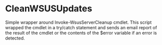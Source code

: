 # CleanWSUSUpdates

Simple wrapper around Invoke-WsusServerCleanup cmdlet. This script wrapped the cmdlet in a try/catch statement and sends an email report of the result of the cmdlet or the contents of the $error variable if an error is detected.
